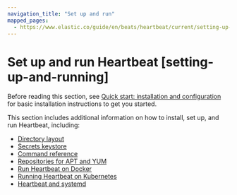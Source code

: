 ```yaml
---
navigation_title: "Set up and run"
mapped_pages:
  - https://www.elastic.co/guide/en/beats/heartbeat/current/setting-up-and-running.html
---
```


# Set up and run Heartbeat [setting-up-and-running]


Before reading this section, see [Quick start: installation and configuration](/reference/heartbeat/heartbeat-installation-configuration.md) for basic installation instructions to get you started.

This section includes additional information on how to install, set up, and run Heartbeat, including:

* [Directory layout](/reference/heartbeat/directory-layout.md)
* [Secrets keystore](/reference/heartbeat/keystore.md)
* [Command reference](/reference/heartbeat/command-line-options.md)
* [Repositories for APT and YUM](/reference/heartbeat/setup-repositories.md)
* [Run Heartbeat on Docker](/reference/heartbeat/running-on-docker.md)
* [Running Heartbeat on Kubernetes](/reference/heartbeat/running-on-kubernetes.md)
* [Heartbeat and systemd](/reference/heartbeat/running-with-systemd.md)









